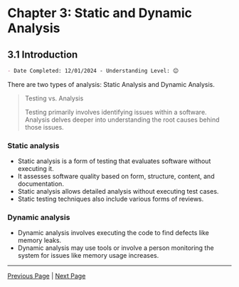 # Chapter 3: Static and Dynamic Analysis

## 3.1 Introduction

```markdown
- Date Completed: 12/01/2024 - Understanding Level: 😊
```

There are two types of analysis: Static Analysis and Dynamic Analysis.

> Testing vs. Analysis
>
> Testing primarily involves identifying issues within a software.
> Analysis delves deeper into understanding the root causes behind those issues.

### Static analysis

- Static analysis is a form of testing that evaluates software without executing it.
- It assesses software quality based on form, structure, content, and documentation.
- Static analysis allows detailed analysis without executing test cases.
- Static testing techniques also include various forms of reviews.

### Dynamic analysis

- Dynamic analysis involves executing the code to find defects like memory leaks.
- Dynamic analysis may use tools or involve a person monitoring the system for issues like memory usage increases.

---

[Previous Page](../2-white-box-test-techniques/2.8-selecting-a-white-box-test-technique.md) | [Next Page](3.2-static-analysis.md)
